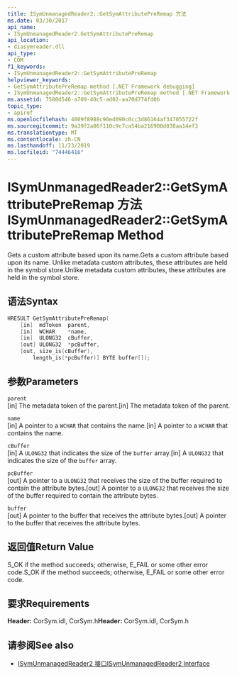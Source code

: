 ```yaml
---
title: ISymUnmanagedReader2::GetSymAttributePreRemap 方法
ms.date: 03/30/2017
api_name:
- ISymUnmanagedReader2.GetSymAttributePreRemap
api_location:
- diasymreader.dll
api_type:
- COM
f1_keywords:
- ISymUnmanagedReader2::GetSymAttributePreRemap
helpviewer_keywords:
- GetSymAttributePreRemap method [.NET Framework debugging]
- ISymUnmanagedReader2::GetSymAttributePreRemap method [.NET Framework debugging]
ms.assetid: 7580d546-a709-40c5-ad02-aa70d774fd0b
topic_type:
- apiref
ms.openlocfilehash: 4009f8988c90ed090c0cc3d86164af347055722f
ms.sourcegitcommit: 9a39f2a06f110c9c7ca54ba216900d038aa14ef3
ms.translationtype: MT
ms.contentlocale: zh-CN
ms.lasthandoff: 11/23/2019
ms.locfileid: "74446416"
---
```

# <a name="isymunmanagedreader2getsymattributepreremap-method"></a><span data-ttu-id="de6f9-102">ISymUnmanagedReader2::GetSymAttributePreRemap 方法</span><span class="sxs-lookup"><span data-stu-id="de6f9-102">ISymUnmanagedReader2::GetSymAttributePreRemap Method</span></span>
<span data-ttu-id="de6f9-103">Gets a custom attribute based upon its name.</span><span class="sxs-lookup"><span data-stu-id="de6f9-103">Gets a custom attribute based upon its name.</span></span> <span data-ttu-id="de6f9-104">Unlike metadata custom attributes, these attributes are held in the symbol store.</span><span class="sxs-lookup"><span data-stu-id="de6f9-104">Unlike metadata custom attributes, these attributes are held in the symbol store.</span></span>  
  
## <a name="syntax"></a><span data-ttu-id="de6f9-105">语法</span><span class="sxs-lookup"><span data-stu-id="de6f9-105">Syntax</span></span>  
  
```cpp  
HRESULT GetSymAttributePreRemap(  
    [in]  mdToken  parent,  
    [in]  WCHAR    *name,  
    [in]  ULONG32  cBuffer,  
    [out] ULONG32  *pcBuffer,  
    [out, size_is(cBuffer),  
        length_is(*pcBuffer)] BYTE buffer[]);  
```  
  
## <a name="parameters"></a><span data-ttu-id="de6f9-106">参数</span><span class="sxs-lookup"><span data-stu-id="de6f9-106">Parameters</span></span>  
 `parent`  
 <span data-ttu-id="de6f9-107">[in] The metadata token of the parent.</span><span class="sxs-lookup"><span data-stu-id="de6f9-107">[in] The metadata token of the parent.</span></span>  
  
 `name`  
 <span data-ttu-id="de6f9-108">[in] A pointer to a `WCHAR` that contains the name.</span><span class="sxs-lookup"><span data-stu-id="de6f9-108">[in] A pointer to a `WCHAR` that contains the name.</span></span>  
  
 `cBuffer`  
 <span data-ttu-id="de6f9-109">[in] A `ULONG32` that indicates the size of the `buffer` array.</span><span class="sxs-lookup"><span data-stu-id="de6f9-109">[in] A `ULONG32` that indicates the size of the `buffer` array.</span></span>  
  
 `pcBuffer`  
 <span data-ttu-id="de6f9-110">[out] A pointer to a `ULONG32` that receives the size of the buffer required to contain the attribute bytes.</span><span class="sxs-lookup"><span data-stu-id="de6f9-110">[out] A pointer to a `ULONG32` that receives the size of the buffer required to contain the attribute bytes.</span></span>  
  
 `buffer`  
 <span data-ttu-id="de6f9-111">[out] A pointer to the buffer that receives the attribute bytes.</span><span class="sxs-lookup"><span data-stu-id="de6f9-111">[out] A pointer to the buffer that receives the attribute bytes.</span></span>  
  
## <a name="return-value"></a><span data-ttu-id="de6f9-112">返回值</span><span class="sxs-lookup"><span data-stu-id="de6f9-112">Return Value</span></span>  
 <span data-ttu-id="de6f9-113">S_OK if the method succeeds; otherwise, E_FAIL or some other error code.</span><span class="sxs-lookup"><span data-stu-id="de6f9-113">S_OK if the method succeeds; otherwise, E_FAIL or some other error code.</span></span>  
  
## <a name="requirements"></a><span data-ttu-id="de6f9-114">要求</span><span class="sxs-lookup"><span data-stu-id="de6f9-114">Requirements</span></span>  
 <span data-ttu-id="de6f9-115">**Header:** CorSym.idl, CorSym.h</span><span class="sxs-lookup"><span data-stu-id="de6f9-115">**Header:** CorSym.idl, CorSym.h</span></span>  
  
## <a name="see-also"></a><span data-ttu-id="de6f9-116">请参阅</span><span class="sxs-lookup"><span data-stu-id="de6f9-116">See also</span></span>

- [<span data-ttu-id="de6f9-117">ISymUnmanagedReader2 接口</span><span class="sxs-lookup"><span data-stu-id="de6f9-117">ISymUnmanagedReader2 Interface</span></span>](../../../../docs/framework/unmanaged-api/diagnostics/isymunmanagedreader2-interface.md)
